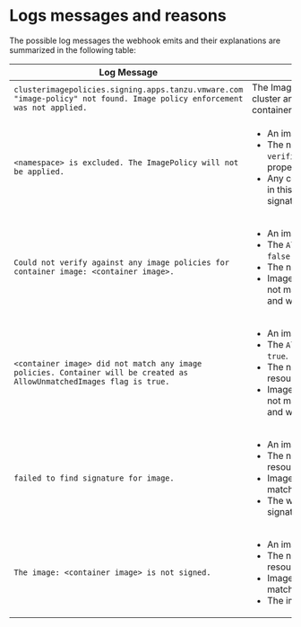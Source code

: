 # Logs messages and reasons

The possible log messages the webhook emits and their explanations are summarized in the following table:

<table>
  <thead>
    <th>Log Message</th>
    <th>Explanation</th>
  </thead>
    <tr>
        <td><code>clusterimagepolicies.signing.apps.tanzu.vmware.com "image-policy" not found. Image policy enforcement was not applied.</code></td>
        <td>The Image Policy was not created in the cluster and the webhook did not check any container images for signatures.</td>
    </tr>
    <tr>
        <td><code>&lt;namespace&gt; is excluded. The ImagePolicy will not be applied.</code></td>
        <td>
          <ul>          
            <li>
              An image policy is present in the cluster.
            </li>
            <li>
              The namespace is present in the <code>verification.exclude.resouces.namespaces</code> property of the policy.
            </li>
            <li>
              Any container images trying to get created in this namespace will not be checked for signatures.
            </li>                        
          </ul>        
        </td>
    </tr>
    <tr>
        <td><code>Could not verify against any image policies for container image: &lt;container image&gt;.</code></td>
        <td>
          <ul>          
            <li>
              An image policy is present in the cluster.
            </li>
            <li>
              The <code>AllowUnMatchedImages</code> flag is set to <code>false</code> or is absent.
            </li>
            <li>
              The namespace is not excluded.
            </li>
            <li>
              Image of the container being installed does not match any pattern present in the policy and was rejected by the webhook.
            </li>                         
          </ul>                
        </td>
    </tr>
    <tr>
        <td><code>&lt;container image&gt; did not match any image policies. Container will be created as AllowUnmatchedImages flag is true.</code></td>
        <td>
          <ul>          
            <li>
              An image policy is present in the cluster.
            </li>
            <li>
              The <code>AllowUnMatchedImages</code> flag is set to <code>true</code>.
            </li>
            <li>
              The namespace you are installing your resource in is not excluded.
            </li>
            <li>
              Image of the container being installed does not match any pattern present in the policy and was allowed to be created.
            </li>                         
          </ul>           
        </td>
    </tr>
    <tr>
        <td><code>failed to find signature for image.</code></td>
        <td>
          <ul>          
            <li>
              An image policy is present in the cluster.
            </li>
            <li>
              The namespace you are installing your resource in is not excluded.
            </li>
            <li>
              Image of the container being installed matches a pattern in the policy.
            </li>
            <li>
              The webhook was not able to verify the signature.
            </li>                         
          </ul>           
        </td>
    </tr>
    <tr>
        <td><code>The image: &lt;container image&gt; is not signed.</code></td>
        <td>
          <ul>          
            <li>
              An image policy is present in the cluster.
            </li>
            <li>
              The namespace you are installing your resource in is not excluded.
            </li>
            <li>
              Image of the container being installed matches a pattern in the policy.
            </li>
            <li>
              The image is not signed.
            </li>                         
          </ul>    
        </td>
    </tr>
</table>
